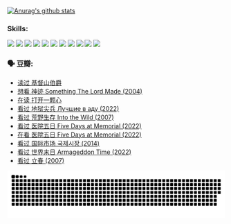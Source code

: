 
[![Anurag's github stats](https://github-readme-stats.vercel.app/api?username=w940853815)](https://github.com/anuraghazra/github-readme-stats)

### Skills:

<code><img height="32" src="https://cdn.jsdelivr.net/npm/simple-icons@v5/icons/python.svg"></code>
<code><img height="32" src="https://cdn.jsdelivr.net/npm/simple-icons@v5/icons/javascript.svg"></code>
<code><img height="32" src="https://cdn.jsdelivr.net/npm/simple-icons@v5/icons/django.svg"></code>
<code><img height="32" src="https://cdn.jsdelivr.net/npm/simple-icons@v5/icons/flask.svg"></code>
<code><img height="32" src="https://cdn.jsdelivr.net/npm/simple-icons@v5/icons/vuetify.svg"></code>
<code><img height="32" src="https://cdn.jsdelivr.net/npm/simple-icons@v5/icons/git.svg"></code>
<code><img height="32" src="https://cdn.jsdelivr.net/npm/simple-icons@v5/icons/docker.svg"></code>
<code><img height="32" src="https://cdn.jsdelivr.net/npm/simple-icons@v5/icons/postgresql.svg"></code>
<code><img height="32" src="https://cdn.jsdelivr.net/npm/simple-icons@v5/icons/elasticsearch.svg"></code>
<code><img height="32" src="https://cdn.jsdelivr.net/npm/simple-icons@v5/icons/macos.svg"></code>
<code><img height="32" src="https://cdn.jsdelivr.net/npm/simple-icons@v5/icons/linux.svg"></code>

### 🗣 豆瓣:

<!-- DOUBAN-ACTIVITIES:START -->
- [读过 基督山伯爵](https://www.douban.com/people/136069238/status/4074593759/?_i=70681523)
- [想看 神迹 Something The Lord Made‎ (2004)](https://www.douban.com/people/136069238/status/4074340304/?_i=70681523)
- [在读 打开一颗心](https://www.douban.com/people/136069238/status/4074339283/?_i=70681523)
- [看过 地狱尖兵 Лучшие в аду‎ (2022)](https://www.douban.com/people/136069238/status/4071353412/?_i=70681523)
- [看过 荒野生存 Into the Wild‎ (2007)](https://www.douban.com/people/136069238/status/4069101490/?_i=70681523)
- [看过 医院五日 Five Days at Memorial‎ (2022)](https://www.douban.com/people/136069238/status/4067791360/?_i=70681523)
- [在看 医院五日 Five Days at Memorial‎ (2022)](https://www.douban.com/people/136069238/status/4063111480/?_i=70681523)
- [看过 国际市场 국제시장‎ (2014)](https://www.douban.com/people/136069238/status/4061744293/?_i=70681523)
- [看过 世界末日 Armageddon Time‎ (2022)](https://www.douban.com/people/136069238/status/4061034964/?_i=70681523)
- [看过 立春‎ (2007)](https://www.douban.com/people/136069238/status/4060091288/?_i=70681523)
<!-- DOUBAN-ACTIVITIES:END -->


![Snake animation](https://raw.githubusercontent.com/w940853815/w940853815/output/github-contribution-grid-snake.svg)

<!--
**w940853815/w940853815** is a ✨ _special_ ✨ repository because its `README.md` (this file) appears on your GitHub profile.

Here are some ideas to get you started:

- 🔭 I’m currently working on ...
- 🌱 I’m currently learning ...
- 👯 I’m looking to collaborate on ...
- 🤔 I’m looking for help with ...
- 💬 Ask me about ...
- 📫 How to reach me: ...
- 😄 Pronouns: ...
- ⚡ Fun fact: ...
-->
